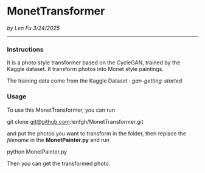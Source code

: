 # MonetTransformer

*by Len Fu 3/24/2025*

---

### Instructions

It is a photo style transformer based on the CycleGAN, trained by the Kaggle dataset. It transform photos into Monet style paintings. 

The training data come from the Kaggle Dataset : *gan-getting-started*. 

### Usage

To use this MonetTransformer, you can run 

  git clone git@github.com:lenfgh/MonetTransformer.git

and put the photos you want to transform in the folder, then replace the *filename* in the **MonetPainter.py** and run 

  python MonetPainter.py

Then you can get the transformed photo.
